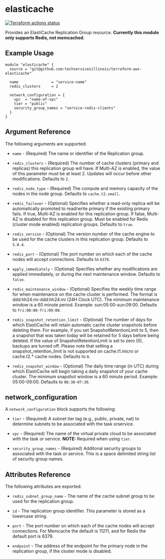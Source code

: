 # elasticache

[![Terraform actions status](https://github.com/techservicesillinois/terraform-aws-elasticache/workflows/terraform/badge.svg)](https://github.com/techservicesillinois/terraform-aws-elasticache/actions)

Provides an ElastiCache Replication Group resource. **Currently this module only supports Redis, not memcached**.

Example Usage
----------------

```hcl
module "elasticache" {
  source = "git@github.com:techservicesillinois/terraform-aws-elasticache"

  name               = "service-name"
  redis_clusters     = 2

  network_configuration = {
    vpc  = "name-of-vpc"
    tier = "public"
    security_group_names = "service-redis-clients"
  }
}
```

Argument Reference
-----------------

The following arguments are supported:

* `name` - (Required) The name or identifier of the Replication group.  

* `redis_clusters` - (Required) The number of cache clusters (primary and replicas) this replication group will have. If Multi-AZ is enabled, the value of this parameter must be at least 2. Updates will occur before other modifications. Defaults to `2`.

* `redis_node_type` - (Required) The compute and memory capacity of the nodes in the node group. Defaults to `cache.t2.small`.

* `redis_failover` - (Optional) Specifies whether a read-only replica will be automatically promoted to read/write primary if the existing primary fails. If true, Multi-AZ is enabled for this replication group. If false, Multi-AZ is disabled for this replication group. Must be enabled for Redis (cluster mode enabled) replication groups. Defaults to `true`.

* `redis_version` - (Optional) The version number of the cache engine to be used for the cache clusters in this replication group. Defaults to `5.0.4`.

* `redis_port` - (Optional) The port number on which each of the cache nodes will accept connections. Defaults to `6379`.

* `apply_immediately` - (Optional) Specifies whether any modifications are applied immediately, or during the next maintenance window. Defaults to `false`.

* `redis_maintenance_window` - (Optional) Specifies the weekly time range for when maintenance on the cache cluster is performed. The format is ddd:hh24:mi-ddd:hh24:mi (24H Clock UTC). The minimum maintenance window is a 60 minute period. Example: sun:05:00-sun:09:00. Defaults to `fri:08:00-fri:09:00`.

* `redis_snapshot_retention_limit` - (Optional) The number of days for which ElastiCache will retain automatic cache cluster snapshots before deleting them. For example, if you set SnapshotRetentionLimit to 5, then a snapshot that was taken today will be retained for 5 days before being deleted. If the value of SnapshotRetentionLimit is set to zero (0), backups are turned off. Please note that setting a snapshot_retention_limit is not supported on cache.t1.micro or cache.t2.* cache nodes. Defaults to `0`.

* `redis_snapshot_window` - (Optional) The daily time range (in UTC) during which ElastiCache will begin taking a daily snapshot of your cache cluster. The minimum snapshot window is a 60 minute period. Example: 05:00-09:00. Defaults to `06:30-07:30`.

network_configuration
-----------------------

A `network_configuration` block supports the following:

* `tier` - (Required) A subnet tier tag (e.g., public, private, nat) to determine subnets to be associated with the task orservice.

* `vpc` - (Required) The name of the virtual private cloud to be associated with the task or service. **NOTE:** Required when using `tier`.

* `security_group_names` - (Required) Additonal security groups to associated with the task or service. This is a space delimited string list of security group names.  

Attributes Reference
--------------------

The following attributes are exported:

* `redis_subnet_group_name` - The name of the cache subnet group to be used for the replication group.
  
* `id` - The replication group identifier. This parameter is stored as a lowercase string.  
  
* `port` - The port number on which each of the cache nodes will accept connections. For Memcache the default is 11211, and for Redis the default port is 6379.

* `endpoint` - The address of the endpoint for the primary node in the replication group, if the cluster mode is disabled.
